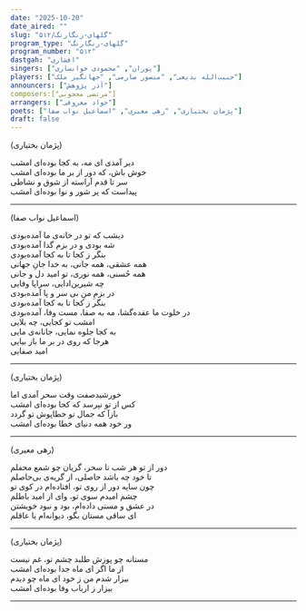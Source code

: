 ```yaml
---
date: "2025-10-20"
date_aired: ""
slug: "گلهای-رنگارنگ/۵۱۲"
program_type: "گلهای-رنگارنگ"
program_number: "۵۱۲"
dastgah: "افشاری"
singers: ["پوران", "محمودی خوانساری"]
players: ["حبیب‌الله بدیعی", "منصور صارمی", "جهانگیر ملک"]
announcers: ["آذر پژوهش"]
composers:["مرتضی محجوبی"]
arrangers: ["جواد معروفی"]
poets: ["پژمان بختیاری", "رهی معیری", "اسماعیل نواب صفا"]
draft: false
---
```


(پژمان بختیاری)  

دیر آمدی ای مه، به کجا بوده‌ای امشب  
خوش باش، که دور از بر ما بوده‌ای امشب  
سر تا قدم آراسته از شوق و نشاطی  
پیداست که پر شور و نوا بوده‌ای امشب  

---  

(اسماعیل نواب صفا)  

دیشب که تو در خانه‌ی ما آمده‌بودی  
شه بودی و در بزم گدا آمده‌بودی  
بنگر ز کجا تا به کجا آمده‌بودی  
همه عشقی، همه جانی، به خدا جانِ جهانی  
همه حُسنی، همه نوری، تو امید دل و جانی  
چه شیرین‌ادایی، سراپا وفایی  
در بزمِ منِ بی سر و پا آمده‌بودی  
بنگر ز کجا تا به کجا آمده‌بودی  
در خلوت ما عقده‌گشا، مه به صفا، مست وفا، آمده‌بودی  
امشب تو کجایی، چه بلایی  
به کجا جلوه نمایی، جانانه‌ی مایی  
هرجا که روی در بر ما باز بیایی  
امید صفایی  

---  

(پژمان بختیاری)  

خورشید‌صفت وقت سحر آمدی اما  
کس از تو نپرسد که کجا بوده‌ای امشب  
بازآ که جمال تو خطاپوش تو گردد  
ور خود همه دنیای خطا بوده‌ای امشب  

---  

(رهی معیری)  

دور از تو هر شب تا سحر، گریان چو شمع محفلم  
تا خود چه باشد حاصلی، از گریه‌ی بی‌حاصلم  
چون سایه دور از روی تو، افتاده‌ام در کوی تو  
چشم امیدم سوی تو، وای از امید باطلم  
در عشق و مستی داده‌ام، بود و نبود خویشتن  
ای ساقی مستان بگو، دیوانه‌ام یا عاقلم  

---  

(پژمان بختیاری)  

مستانه چو پوزش طلبد چشم تو، غم نیست  
از ما اگر ای ماه جدا بوده‌ای امشب  
بیزار شدم من ز خود ای ماه چو دیدم  
بیزار ز ارباب وفا بوده‌ای امشب  

---  
